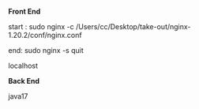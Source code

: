 **Front End**

start : sudo nginx -c /Users/cc/Desktop/take-out/nginx-1.20.2/conf/nginx.conf

end: sudo nginx -s quit

localhost

**Back End**

java17
